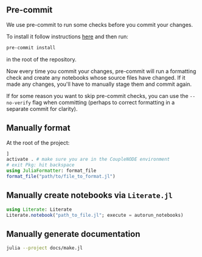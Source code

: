 ## Pre-commit

We use pre-commit to run some checks before you commit your changes.

To install it follow instructions [here](https://pre-commit.com/) and then run:

```bash
pre-commit install
```

in the root of the repository.

Now every time you commit your changes, pre-commit will run a formatting check and create any notebooks whose source files have changed.
If it made any changes, you'll have to manually stage them and commit again.

If for some reason you want to skip pre-commit checks, you can use the `--no-verify` flag when committing (perhaps to correct formatting in a separate commit for clarity).

## Manually format

At the root of the project:

```julia
]
activate . # make sure you are in the CoupleNODE environment
# exit Pkg: hit backspace
using JuliaFormatter: format_file
format_file("path/to/file_to_format.jl")
```

## Manually create notebooks via `Literate.jl`

```julia
using Literate: Literate
Literate.notebook("path_to_file.jl"; execute = autorun_notebooks)
```

## Manually generate documentation

```sh
julia --project docs/make.jl
```
